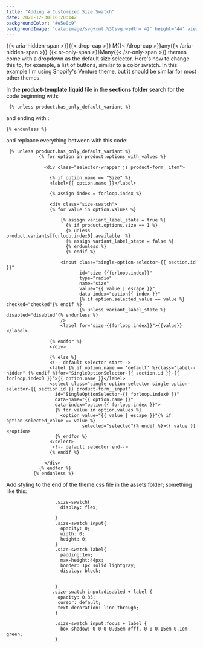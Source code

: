 ```yaml
---
title: "Adding a Customized Size Swatch"
date: 2020-12-30T16:20:14Z
backgroundColor: "#e5e0c9"
backgroundImage: "data:image/svg+xml,%3Csvg width='42' height='44' viewBox='0 0 42 44' xmlns='http://www.w3.org/2000/svg'%3E%3Cg id='Page-1' fill='none' fill-rule='evenodd'%3E%3Cg id='brick-wall' fill='%2355245a' fill-opacity='1'%3E%3Cpath d='M0 0h42v44H0V0zm1 1h40v20H1V1zM0 23h20v20H0V23zm22 0h20v20H22V23z'/%3E%3C/g%3E%3C/g%3E%3C/svg%3E"
---
```


{{< aria-hidden-span >}}{{< drop-cap >}}
M{{< /drop-cap >}}any{{< /aria-hidden-span >}} {{< sr-only-span >}}Many{{< /sr-only-span >}} themes come with a dropdown as the default size selector. Here's how to change this to, for example, a list of buttons, similar to a color swatch. In this example I'm using Shopify's Venture theme, but it should be similar for most other themes.

In the **product-template.liquid** file in the **sections folder** search for the code beginning with:

```
 {% unless product.has_only_default_variant %}
```

and ending with :

```
{% endunless %}
```

and replaace everything between with this code:

```
 {% unless product.has_only_default_variant %}
            {% for option in product.options_with_values %}

              <div class="selector-wrapper js product-form__item">

                {% if option.name == "Size" %}
                <label>{{ option.name }}</label>

                {% assign index = forloop.index %}

                <div class="size-swatch">
                {% for value in option.values %}

                    {% assign variant_label_state = true %}
                      {% if product.options.size == 1 %}
                      {% unless product.variants[forloop.index0].available  %}
                      {% assign variant_label_state = false %}
                      {% endunless %}
                      {% endif %}

                	<input class="single-option-selector-{{ section.id }}"
                           id="size-{{forloop.index}}"
                           type="radio"
                           name="size"
                           value="{{ value | escape }}"
                           data-index="option{{ index }}"
                           {% if option.selected_value == value %} checked="checked"{% endif %}
                           {% unless variant_label_state %} disabled="disabled"{% endunless %}
              		/>
                    <label for="size-{{forloop.index}}">{{value}}</label>

                {% endfor %}
                </div>

                {% else %}
                <!-- default selector start-->
                <label {% if option.name == 'default' %}class="label--hidden" {% endif %}for="SingleOptionSelector-{{ section.id }}-{{ forloop.index0 }}">{{ option.name }}</label>
                <select class="single-option-selector single-option-selector-{{ section.id }} product-form__input"
                  id="SingleOptionSelector-{{ forloop.index0 }}"
                  data-name="{{ option.name }}"
                  data-index="option{{ forloop.index }}">
                  {% for value in option.values %}
                    <option value="{{ value | escape }}"{% if option.selected_value == value %}
                            selected="selected"{% endif %}>{{ value }}</option>
                  {% endfor %}
                </select>
                 <!-- default selector end-->
                {% endif %}

              </div>
            {% endfor %}
          {% endunless %}
```

Add styling to the end of the theme.css file in the assets folder; something like this:

```
                  .size-swatch{
                    display: flex;

                  }
                  .size-swatch input{
                    opacity: 0;
                    width: 0;
                    height: 0;
                  }
                  .size-swatch label{
                    padding:1em;
                    max-height:44px;
                    border: 1px solid lightgray;
                    display: block;


                  }
                 .size-swatch input:disabled + label {
                   opacity: 0.35;
                   cursor: default;
                   text-decoration: line-through;
                  }

                  .size-swatch input:focus + label {
                    box-shadow: 0 0 0 0.05em #fff, 0 0 0.15em 0.1em green;
                  }

```
